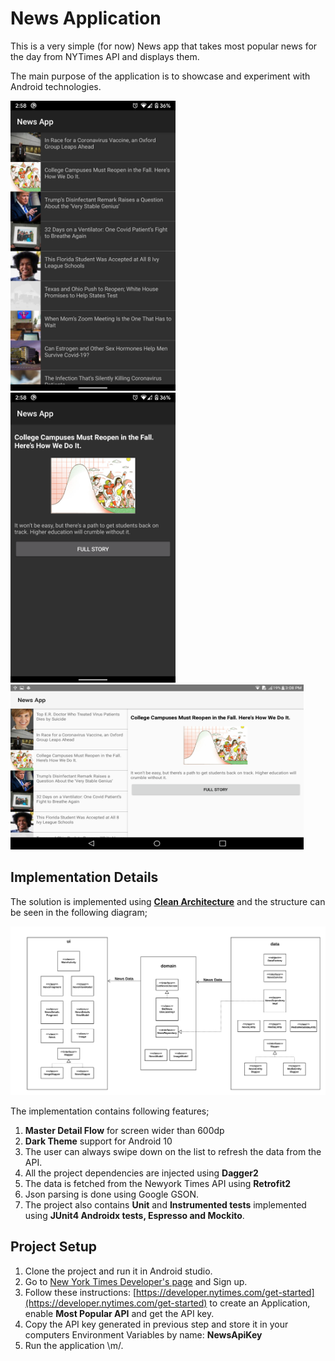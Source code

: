 # News Application
This is a very simple (for now) News app that takes most popular news for the day from NYTimes API and displays them.

The main purpose of the application is to showcase and experiment with Android technologies.

<img src="./images/NewsList.png" width = "264" height = "464"/> <img src="./images/NewsDetails.png" width = "264" height = "464"/> <img src="./images/MasterDetailFlow.png" width = "469" height = "264"/>

## Implementation Details
The solution is implemented using **[Clean Architecture](https://blog.cleancoder.com/uncle-bob/2012/08/13/the-clean-architecture.html)** and the structure can be seen in the following diagram;

![](./images/Architecture.png)

The implementation contains following features;
1. **Master Detail Flow** for screen wider than 600dp
2. **Dark Theme** support for Android 10
3. The user can always swipe down on the list to refresh the data from the API.
4. All the project dependencies are injected using **Dagger2**
5. The data is fetched from the Newyork Times API using **Retrofit2**
6. Json parsing is done using Google GSON.
7. The project also contains **Unit** and **Instrumented tests** implemented using **JUnit4 Androidx tests, Espresso and Mockito**.

## Project Setup
1. Clone the project and run it in Android studio.
2. Go to [New York Times Developer's page](https://developer.nytimes.com/) and Sign up.
3. Follow these instructions: [https://developer.nytimes.com/get-started](https://developer.nytimes.com/get-started) to create an Application, enable __Most Popular API__ and get the API key.
4. Copy the API key generated in previous step and store it in your computers Environment Variables by name: __NewsApiKey__
5. Run the application \m/.
